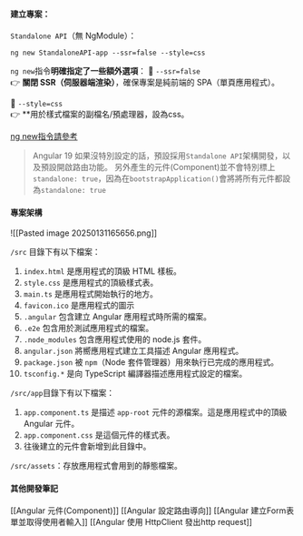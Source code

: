 #### 建立專案：
`Standalone API`（無 NgModule）：
```
ng new StandaloneAPI-app --ssr=false --style=css
```

`ng new`指令**明確指定了一些額外選項**：
🔹 `--ssr=false`  
👉 **關閉 SSR（伺服器端渲染）**，確保專案是純前端的 SPA（單頁應用程式）。

🔹 `--style=css`  
👉 **用於樣式檔案的副檔名/預處理器，設為css。

[ng new指令請參考](https://angular.tw/cli/new#options)

> Angular 19 如果沒特別設定的話，預設採用`Standalone API`架構開發，以及預設開啟路由功能。
   另外產生的元件(Component)並不會特別標上`standalone: true`，因為在`bootstrapApplication()`會將將所有元件都設為`standalone: true`

#### 專案架構
![[Pasted image 20250131165656.png]]

`/src` 目錄下有以下檔案：
1. `index.html` 是應用程式的頂級 HTML 樣板。
2. `style.css` 是應用程式的頂級樣式表。
3. `main.ts` 是應用程式開始執行的地方。
4. `favicon.ico` 是應用程式的圖示
5. `.angular` 包含建立 Angular 應用程式時所需的檔案。
6. `.e2e` 包含用於測試應用程式的檔案。
7. `.node_modules` 包含應用程式使用的 node.js 套件。
8. `angular.json` 將嚮應用程式建立工具描述 Angular 應用程式。
9. `package.json` 被 `npm`（Node 套件管理器）用來執行已完成的應用程式。
10. `tsconfig.*` 是向 TypeScript 編譯器描述應用程式設定的檔案。

`/src/app`目錄下有以下檔案：
1. `app.component.ts` 是描述 `app-root` 元件的源檔案。這是應用程式中的頂級 Angular 元件。
2. `app.component.css` 是這個元件的樣式表。
3. 往後建立的元件會新增到此目錄中。

`/src/assets`：存放應用程式會用到的靜態檔案。

#### 其他開發筆記
[[Angular 元件(Component)]]
[[Angular 設定路由導向]]
[[Angular 建立Form表單並取得使用者輸入]]
[[Angular 使用 HttpClient 發出http request]]
